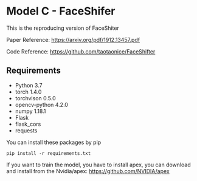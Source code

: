 # Model C - FaceShifer

This is the reproducing version of FaceShiter

Paper Reference: https://arxiv.org/pdf/1912.13457.pdf

Code Reference: https://github.com/taotaonice/FaceShifter

## Requirements
* Python 3.7
* torch 1.4.0
* torchvison 0.5.0
* opencv-python 4.2.0
* numpy 1.18.1
* Flask
* flask_cors
* requests

You can install these packages by pip
```
pip install -r requirements.txt
```
If you want to train the model, you have to install apex, you can download and install from the Nvidia/apex: https://github.com/NVIDIA/apex
